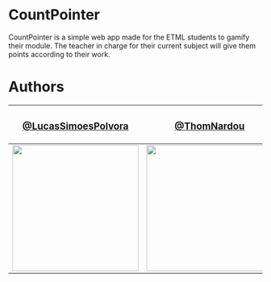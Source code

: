 # CountPointer

CountPointer is a simple web app made for the ETML students to gamify their module. The teacher in charge for their current subject will give them points according to their work.


# Authors

| <h3><a href="https://github.com/LucasSimoesPolvora">@LucasSimoesPolvora</a></h3> | <h3><a href="https://github.com/ThomNardou">@ThomNardou</a></h3> |
| ------------- | ------------- |
| <img src="https://avatars.githubusercontent.com/u/122774951?v=4" style="width: 250"/>  | <img src="https://avatars.githubusercontent.com/u/122774874?v=4" style="width: 250" /> |
